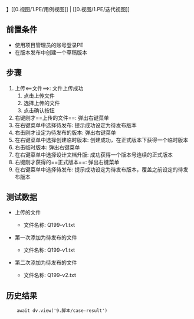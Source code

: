 】[[0.视图/1.PE/用例视图]] | [[0.视图/1.PE/迭代视图]]

## 前置条件

- 使用项目管理员的账号登录PE
- 在版本发布中创建一个草稿版本

## 步骤

1. 上传<==文件==>: 文件上传成功
	1. 点击上传文件
	2. 选择上传的文件
	3. 点击确认按钮
2. 右键刚才==上传的文件==: 弹出右键菜单
3. 在右键菜单中选择待发布: 提示成功设定为待发布版本
4. 右击刚才设定为待发布的版本: 弹出右键菜单
5. 在右键菜单中选择创建临时版本: 创建成功，在正式版本下获得一个临时版本
6. 右击临时版本: 弹出右键菜单
7. 在右键菜单中选择设计文档升版: 成功获得一个版本号连续的正式版本
8. 右键刚才获得的==正式版本==: 弹出右键菜单
9. 在右键菜单中选择待发布: 提示成功设定为待发布版本，覆盖之前设定的待发布版本

## 测试数据

- 上传的文件
	- 文件名称: Q199-v1.txt

- 第一次添加为待发布的文件
	- 文件名称: Q199-v1.txt

- 第二次添加为待发布的文件
	- 文件名称: Q199-v2.txt

## 历史结果

```dataviewjs
    await dv.view('9.脚本/case-result')
```
